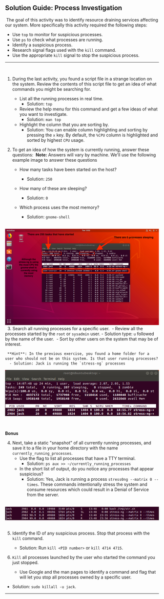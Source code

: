 ## Solution Guide: Process Investigation
​
The goal of this activity was to identify resource draining services affecting our system. More specifically this activity required the following steps:
​
- Use `top` to monitor for suspicious processes.
​
- Use `ps` to check what processes are running.
​
- Identify a suspicious process.
​
- Research signal flags used with the `kill` command.
​
- Use the appropriate `kill` signal to stop the suspicious process.
​
---
​
1. During the last activity, you found a script file in a strange location on the system. Review the contents of this script file to get an idea of what commands you might be searching for.
​
    - List all the running processes in real time.
      - Solution: `top`
​
    - Review the help menu for this command and get a few ideas of what you want to investigate.
      - Solution: `man top`
​
    - Highlight the column that you are sorting by.
      - Solution: You can enable column highlighting and sorting by pressing the `x` key. By default, the `%CPU` column is highlighted and sorted by highest `CPU` usage.
​
​

2. To get an idea of how the system is currently running, answer these questions:
​
   **Note:** Answers will vary by machine. We'll use the following example image to answer these questions
​
   - How many tasks have been started on the host?
     - Solution: `250`
     
   - How many of these are sleeping?
     - Solution: `0`
​
   - Which process uses the most memory?
   
     - Solution: `gnome-shell`


​
![2](Images/2.png)
​
​
3. Search all running processes for a specific user.
​
    - Review all the processes started by the `root` or `sysadmin` user.
      - Solution type: `u` followed by the name of the user. 
​
    - Sort by other users on the system that may be of interest.
  
     **Hint**: In the previous exercise, you found a home folder for a user who should not be on this system. Is that user running processes?
      - Solution: Jack is running the `stress-ng` processes
      
![3](Images/3.png)

​


**Bonus**
​

4. Next, take a static "snapshot" of all currently running processes, and save it to a file in your home directory with the name `currently_running_processes`.
​
    - Use the flag to list all processes that have a TTY terminal.
      - Solution: `ps aux >> ~/currently_running_processes`
​
    - In the short list of output, do you notice any processes that appear suspicious?
      - Solution: Yes, Jack is running a process `stress0ng --matrix 0 --times`. These commands intentionally stress the system and consume resources which could result in a Denial of Service from the server.
      
​
![4](Images/4.png)
​

5. Identify the ID of any suspicious process. Stop that process with the `kill` command.
    - Solution: Run `kill <PID number>` or `kill 4714 4715`.
​
​
​
​

6. `Kill` all processes launched by the user who started the command you just stopped. 
​
    - Use Google and the man pages to identify a command and flag that will let you stop all processes owned by a specific user.
​
  - Solution: `sudo killall -u jack`.
​
​
-------
​
